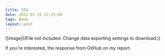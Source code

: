 ```yaml
---
title: 554
date: 2022-07-31 17:23:59
tags: None
layout: post
---
```


![image]((File not included. Change data exporting settings to download.))

If you're interested, the response from GitHub on my report.
